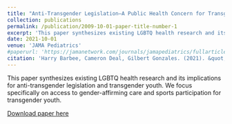 ```yaml
---
title: "Anti-Transgender Legislation—A Public Health Concern for Transgender Youth"
collection: publications
permalink: /publication/2009-10-01-paper-title-number-1
excerpt: 'This paper synthesizes existing LGBTQ health research and its implications for anti-transgender legislation and transgender youth. We focus specifically on access to gender-affirming care and sports participation for transgender youth.'
date: 2021-10-01
venue: 'JAMA Pediatrics'
#paperurl: 'https://jamanetwork.com/journals/jamapediatrics/fullarticle/2786018'
citation: 'Harry Barbee, Cameron Deal, Gilbert Gonzales. (2021). &quot;Anti-Transgender Legislation—A Public Health Concern for Transgender Youth.&quot; <i>JAMA Pediatrics</i>.'
---
```

This paper synthesizes existing LGBTQ health research and its implications for anti-transgender legislation and transgender youth. We focus specifically on access to gender-affirming care and sports participation for transgender youth.

[Download paper here](https://jamanetwork.com/journals/jamapediatrics/fullarticle/2786018)

